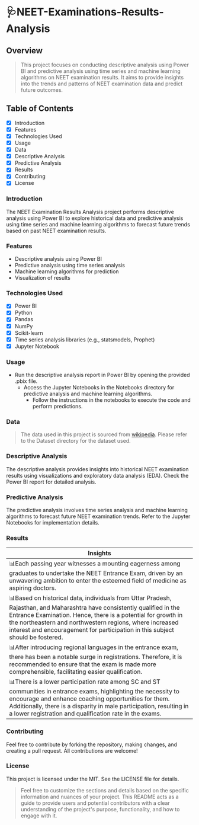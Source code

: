 # 🩺NEET-Examinations-Results-Analysis

## Overview

> This project focuses on conducting descriptive analysis using Power BI and predictive analysis using time series and machine learning algorithms on NEET examination results. It aims to provide insights into the trends and patterns of NEET examination data and predict future outcomes.

## Table of Contents

- [x] Introduction
- [x] Features
- [x] Technologies Used
- [x] Usage
- [x] Data
- [x] Descriptive Analysis
- [x] Predictive Analysis
- [x] Results
- [x] Contributing
- [x] License

### Introduction
The NEET Examination Results Analysis project performs descriptive analysis using Power BI to explore historical data and predictive analysis using time series and machine learning algorithms to forecast future trends based on past NEET examination results.

### Features
- Descriptive analysis using Power BI
- Predictive analysis using time series analysis
- Machine learning algorithms for prediction
- Visualization of results

### Technologies Used

- [x] Power BI
- [x] Python
- [x] Pandas
- [x] NumPy
- [x] Scikit-learn
- [x] Time series analysis libraries (e.g., statsmodels, Prophet)
- [x] Jupyter Notebook

### Usage
- Run the descriptive analysis report in Power BI by opening the provided .pbix file.
   - Access the Jupyter Notebooks in the Notebooks directory for predictive analysis and machine learning algorithms.
     - Follow the instructions in the notebooks to execute the code and perform predictions.
### Data
> The data used in this project is sourced from [wikipedia](https://en.wikipedia.org/wiki/National_Eligibility_cum_Entrance_Test_(Undergraduate)#Number_of_applicants_by_year). Please refer to the Dataset directory for the dataset used.

### Descriptive Analysis
The descriptive analysis provides insights into historical NEET examination results using visualizations and exploratory data analysis (EDA). Check the Power BI report for detailed analysis.

### Predictive Analysis
The predictive analysis involves time series analysis and machine learning algorithms to forecast future NEET examination trends. Refer to the Jupyter Notebooks for implementation details.

### Results
| Insights |
| --- |
|📊Each passing year witnesses a mounting eagerness among graduates to undertake the NEET Entrance Exam, driven by an unwavering ambition to enter the esteemed field of medicine as aspiring doctors.|
|📊Based on historical data, individuals from Uttar Pradesh, Rajasthan, and Maharashtra have consistently qualified in the Entrance Examination. Hence, there is a potential for growth in the northeastern and northwestern regions, where increased interest and encouragement for participation in this subject should be fostered.|
|📊After introducing regional languages in the entrance exam, there has been a notable surge in registrations. Therefore, it is recommended to ensure that the exam is made more comprehensible, facilitating easier qualification.|
|📊There is a lower participation rate among SC and ST communities in entrance exams, highlighting the necessity to encourage and enhance coaching opportunities for them. Additionally, there is a disparity in male participation, resulting in a lower registration and qualification rate in the exams.|

### Contributing
Feel free to contribute by forking the repository, making changes, and creating a pull request. All contributions are welcome!

### License
This project is licensed under the MIT. See the LICENSE file for details.

> Feel free to customize the sections and details based on the specific information and nuances of your project. This README acts as a guide to provide users and potential contributors with a clear understanding of the project's purpose, functionality, and how to engage with it.
